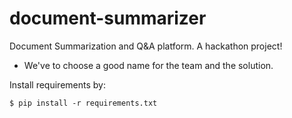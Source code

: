 # document-summarizer

Document Summarization and Q&amp;A platform. A hackathon project!

- We've to choose a good name for the team and the solution.

Install requirements by:

    $ pip install -r requirements.txt
